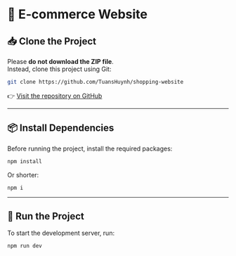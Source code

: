 # 🛒 E-commerce Website

## 📥 Clone the Project

Please **do not download the ZIP file**.  
Instead, clone this project using Git:

```bash
git clone https://github.com/TuansHuynh/shopping-website
```

👉 [Visit the repository on GitHub](https://github.com/TuansHuynh/shopping-website)

---

## 📦 Install Dependencies

Before running the project, install the required packages:

```bash
npm install
```

Or shorter:

```bash
npm i
```

---

## 🚀 Run the Project

To start the development server, run:

```bash
npm run dev
```
